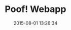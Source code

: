 ---
layout: work
title: 'Poof! Webapp'
categories: work
date: 2015-08-01 13:26:34
type: 'Mobile UI/UX design'
thumbnail: 'images/thumbs/cleartune.jpg'
permalink: /work/cleartune
hero: 'http://placekitten.com/1200/1000' 
color: '#3680BD'
---